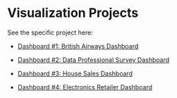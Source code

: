# Visualization Projects

See the specific project here: 

- <a href="https://github.com/nguyenanhtuan1102/Visualization-Projects/blob/master/British%20Airways%20Dashboard/README.md" target="_blank">Dashboard #1: British Airways Dashboard </a>

- <a href="https://github.com/nguyenanhtuan1102/Visualization-Projects/blob/master/Data%20Professional%20Survey%20Dashboard/README.md" target="_blank">Dashboard #2: Data Professional Survey Dashboard </a>

- <a href="https://github.com/nguyenanhtuan1102/Visualization-Projects/blob/master/House%20Sales%20Dashboard/README.md" target="_blank">Dashboard #3: House Sales Dashboard </a>

- <a href="https://github.com/nguyenanhtuan1102/Visualization-Projects/blob/master/Electronic%20Retailer%20Dashboard/README.md" target="_blank">Dashboard #4: Electronics Retailer Dashboard</a>